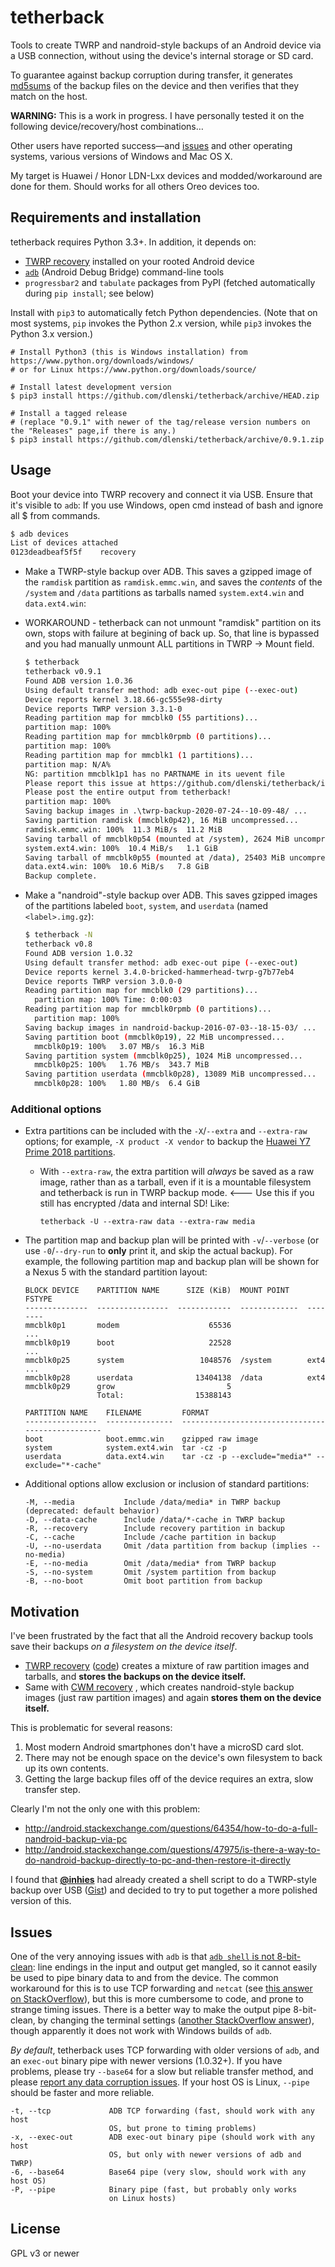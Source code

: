 # tetherback

Tools to create TWRP and nandroid-style backups of an Android device via a USB connection,
without using the device's internal storage or SD card.

To guarantee against backup corruption during transfer, it generates
[md5sums](https://en.wikipedia.org/wiki/md5sum) of the backup files on
the device and then verifies that they match on the host.

**WARNING:** This is a work in progress. I have personally tested it on the
following device/recovery/host combinations…

Other users have reported success—and
[issues](https://github.com/dlenski/tetherback/issues?q=is%3Aissue+is%3Aclosed)
and other operating
systems, various versions of Windows and Mac OS X.

My target is Huawei / Honor LDN-Lxx devices and modded/workaround are done for them. Should works for all others Oreo devices too.

## Requirements and installation

tetherback requires Python 3.3+. In addition, it depends on:

* [TWRP recovery](https://twrp.me/) installed on your rooted Android device
* [`adb`](https://en.wikipedia.org/wiki/Android_software_development#ADB) (Android Debug Bridge) command-line tools
* `progressbar2` and `tabulate` packages from PyPI (fetched automatically during `pip install`; see below)

Install with `pip3` to automatically fetch Python dependencies. (Note that on most systems, `pip` invokes
the Python 2.x version, while `pip3` invokes the Python 3.x version.)

```
# Install Python3 (this is Windows installation) from https://www.python.org/downloads/windows/
# or for Linux https://www.python.org/downloads/source/

# Install latest development version
$ pip3 install https://github.com/dlenski/tetherback/archive/HEAD.zip

# Install a tagged release
# (replace "0.9.1" with newer of the tag/release version numbers on the "Releases" page,if there is any.)
$ pip3 install https://github.com/dlenski/tetherback/archive/0.9.1.zip
```

## Usage

Boot your device into TWRP recovery and connect it via USB. Ensure that it's visible to `adb`:
If you use Windows, open cmd instead of bash and ignore all $ from commands.

```bash 
$ adb devices
List of devices attached
0123deadbeaf5f5f	recovery
```

* Make a TWRP-style backup over ADB. This saves a gzipped image of the
  `ramdisk` partition as `ramdisk.emmc.win`,
   and saves the *contents* of the
  `/system` and `/data` partitions as tarballs named
  `system.ext4.win` and `data.ext4.win`:
  
* WORKAROUND - tetherback can not unmount "ramdisk" partition on its own, stops with failure at begining of back up.
               So, that line is bypassed and you had manually unmount ALL partitions in TWRP -> Mount field.

    ```bash
    $ tetherback
    tetherback v0.9.1
    Found ADB version 1.0.36
    Using default transfer method: adb exec-out pipe (--exec-out)
    Device reports kernel 3.18.66-gc555e98-dirty
    Device reports TWRP version 3.3.1-0
    Reading partition map for mmcblk0 (55 partitions)...
    partition map: 100%
    Reading partition map for mmcblk0rpmb (0 partitions)...
    partition map: 100%
    Reading partition map for mmcblk1 (1 partitions)...
    partition map: N/A%
    NG: partition mmcblk1p1 has no PARTNAME in its uevent file
    Please report this issue at https://github.com/dlenski/tetherback/issues
    Please post the entire output from tetherback!
    partition map: 100%
    Saving backup images in .\twrp-backup-2020-07-24--10-09-48/ ...
    Saving partition ramdisk (mmcblk0p42), 16 MiB uncompressed...
    ramdisk.emmc.win: 100%  11.3 MiB/s  11.2 MiB
    Saving tarball of mmcblk0p54 (mounted at /system), 2624 MiB uncompressed...
    system.ext4.win: 100%  10.4 MiB/s   1.1 GiB
    Saving tarball of mmcblk0p55 (mounted at /data), 25403 MiB uncompressed...
    data.ext4.win: 100%  10.6 MiB/s   7.8 GiB
    Backup complete.
    ```

* Make a "nandroid"-style backup over ADB. This saves gzipped images
  of the partitions labeled `boot`, `system`, and `userdata` (named
  `<label>.img.gz`):

    ```bash
    $ tetherback -N
    tetherback v0.8
    Found ADB version 1.0.32
    Using default transfer method: adb exec-out pipe (--exec-out)
    Device reports kernel 3.4.0-bricked-hammerhead-twrp-g7b77eb4
    Device reports TWRP version 3.0.0-0
    Reading partition map for mmcblk0 (29 partitions)...
      partition map: 100% Time: 0:00:03
    Reading partition map for mmcblk0rpmb (0 partitions)...
      partition map: 100%
    Saving backup images in nandroid-backup-2016-07-03--18-15-03/ ...
    Saving partition boot (mmcblk0p19), 22 MiB uncompressed...
      mmcblk0p19: 100%   3.07 MB/s  16.3 MiB
    Saving partition system (mmcblk0p25), 1024 MiB uncompressed...
      mmcblk0p25: 100%   1.76 MB/s  343.7 MiB
    Saving partition userdata (mmcblk0p28), 13089 MiB uncompressed...
      mmcblk0p28: 100%   1.80 MB/s  6.4 GiB
    ```

### Additional options

* Extra partitions can be included with the `-X`/`--extra` and `--extra-raw`
  options; for example, `-X product -X vendor` to backup the
  [Huawei Y7 Prime 2018 partitions](https://github.com/adeii/huawei_london_twrp/blob/omni-7.1/recovery/root/etc/recovery.fstab).

    * With `--extra-raw`, the extra partition will *always* be saved as a raw image, rather than as a tarball, even if it is a
      mountable filesystem and tetherback is run in TWRP backup mode. <--- Use this if you still has encrypted /data and internal SD! Like: 
      
          tetherback -U --extra-raw data --extra-raw media

* The partition map and backup plan will be printed with
  `-v`/`--verbose` (or use `-0`/`--dry-run` to **only** print it, and
  skip the actual backup). For example, the following partition map
  and backup plan will be shown for a Nexus 5 with the standard
  partition layout:

    ```
    BLOCK DEVICE    PARTITION NAME      SIZE (KiB)  MOUNT POINT    FSTYPE
    --------------  ----------------  ------------  -------------  --------
    mmcblk0p1       modem                    65536
    ...
    mmcblk0p19      boot                     22528
    ...
    mmcblk0p25      system                 1048576  /system        ext4
    ...
    mmcblk0p28      userdata              13404138  /data          ext4
    mmcblk0p29      grow                         5
                    Total:                15388143

    PARTITION NAME    FILENAME         FORMAT
    ----------------  ---------------  -------------------------------------------------
    boot              boot.emmc.win    gzipped raw image
    system            system.ext4.win  tar -cz -p
    userdata          data.ext4.win    tar -cz -p --exclude="media*" --exclude="*-cache"
    ```

* Additional options allow exclusion or inclusion of standard partitions:

    ```
    -M, --media           Include /data/media* in TWRP backup (deprecated: default behavior)
    -D, --data-cache      Include /data/*-cache in TWRP backup
    -R, --recovery        Include recovery partition in backup
    -C, --cache           Include /cache partition in backup
    -U, --no-userdata     Omit /data partition from backup (implies --no-media)
    -E, --no-media        Omit /data/media* from TWRP backup
    -S, --no-system       Omit /system partition from backup
    -B, --no-boot         Omit boot partition from backup
    ```

## Motivation

I've been frustrated by the fact that all the Android recovery backup
tools save their backups _on a filesystem on the device itself_.

* [TWRP recovery](https://twrp.me/)
  ([code](https://github.com/omnirom/android_bootable_recovery))
  creates a mixture of raw partition images and tarballs, and **stores
  the backups on the device itself.**
* Same with [CWM recovery](http://clockworkmod.com/rommanager) , which
  creates nandroid-style backup images (just raw partition images) and
  again **stores them on the device itself.**

This is problematic for several reasons:

1. Most modern Android smartphones don't have a microSD card slot.
2. There may not be enough space on the device's own filesystem to back up its own contents.
3. Getting the large backup files off of the device requires an extra, slow transfer step.

Clearly I'm not the only one with this problem:

* http://android.stackexchange.com/questions/64354/how-to-do-a-full-nandroid-backup-via-pc
* http://android.stackexchange.com/questions/47975/is-there-a-way-to-do-nandroid-backup-directly-to-pc-and-then-restore-it-directly

I found that [**@inhies**](https://github.com/inhies) had already
created a shell script to do a TWRP-style backup over USB
([Gist](https://gist.github.com/inhies/5069663)) and decided to try to
put together a more polished version of this.

## Issues

One of the very annoying issues with `adb` is that
[`adb shell` is not 8-bit-clean](http://stackoverflow.com/questions/13578416):
line endings in the input and output get mangled, so it cannot easily
be used to pipe binary data to and from the device. The common
workaround for this is to use TCP forwarding and `netcat` (see
[this answer on StackOverflow](http://stackoverflow.com/a/34216105/20789)),
but this is more cumbersome to code, and prone to strange timing
issues. There is a better way to make the output pipe 8-bit-clean, by
changing the terminal settings
([another StackOverflow answer](http://stackoverflow.com/a/20141481/20789)),
though apparently it does not work with Windows builds of `adb`.

*By default*, tetherback uses TCP forwarding with older versions of `adb`, and an `exec-out` binary pipe with newer versions (1.0.32+).
If you have problems, please try
`--base64` for a slow but reliable transfer method, and please
[report any data corruption issues](http://github.com/dlenski/tetherback/issues). If
your host OS is Linux, `--pipe` should be faster and more reliable.

  ```
  -t, --tcp             ADB TCP forwarding (fast, should work with any host
                        OS, but prone to timing problems)
  -x, --exec-out        ADB exec-out binary pipe (should work with any host
                        OS, but only with newer versions of adb and TWRP)
  -6, --base64          Base64 pipe (very slow, should work with any host OS)
  -P, --pipe            Binary pipe (fast, but probably only works
                        on Linux hosts)
  ```


## License

GPL v3 or newer
